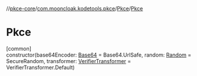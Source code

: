 //[pkce-core](../../../index.md)/[com.mooncloak.kodetools.pkce](../index.md)/[Pkce](index.md)/[Pkce](-pkce.md)

# Pkce

[common]\
constructor(base64Encoder: [Base64](https://kotlinlang.org/api/latest/jvm/stdlib/kotlin.io.encoding/-base64/index.html) = Base64.UrlSafe, random: [Random](https://kotlinlang.org/api/latest/jvm/stdlib/kotlin.random/-random/index.html) = SecureRandom, transformer: [VerifierTransformer](../-verifier-transformer/index.md) = VerifierTransformer.Default)
